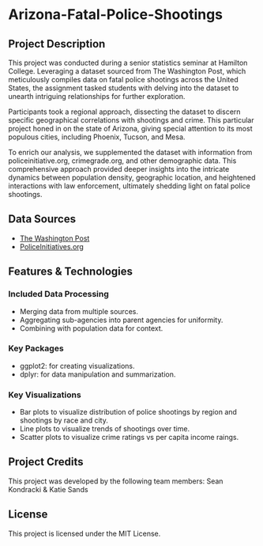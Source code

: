 # Arizona-Fatal-Police-Shootings

## Project Description

This project was conducted during a senior statistics seminar at Hamilton College. Leveraging a dataset sourced from The Washington Post, which meticulously compiles data on fatal police shootings across the United States, the assignment tasked students with delving into the dataset to unearth intriguing relationships for further exploration.

Participants took a regional approach, dissecting the dataset to discern specific geographical correlations with shootings and crime. This particular project honed in on the state of Arizona, giving special attention to its most populous cities, including Phoenix, Tucson, and Mesa.

To enrich our analysis, we supplemented the dataset with information from policeinitiative.org, crimegrade.org, and other demographic data. This comprehensive approach provided deeper insights into the intricate dynamics between population density, geographic location, and heightened interactions with law enforcement, ultimately shedding light on fatal police shootings.

## Data Sources

- [The Washington Post](https://github.com/washingtonpost/data-police-shootings)
- [PoliceInitiatives.org](https://policeinitiatives.org/)

## Features & Technologies

### Included Data Processing

- Merging data from multiple sources.
- Aggregating sub-agencies into parent agencies for uniformity.
- Combining with population data for context.

### Key Packages
- ggplot2: for creating visualizations.
- dplyr: for data manipulation and summarization.

### Key Visualizations

- Bar plots to visualize distribution of police shootings by region and shootings by race and city.
- Line plots to visualize trends of shootings over time.
- Scatter plots to visualize crime ratings vs per capita income raings.

## Project Credits
This project was developed by the following team members: Sean Kondracki & Katie Sands

## License
This project is licensed under the MIT License.
